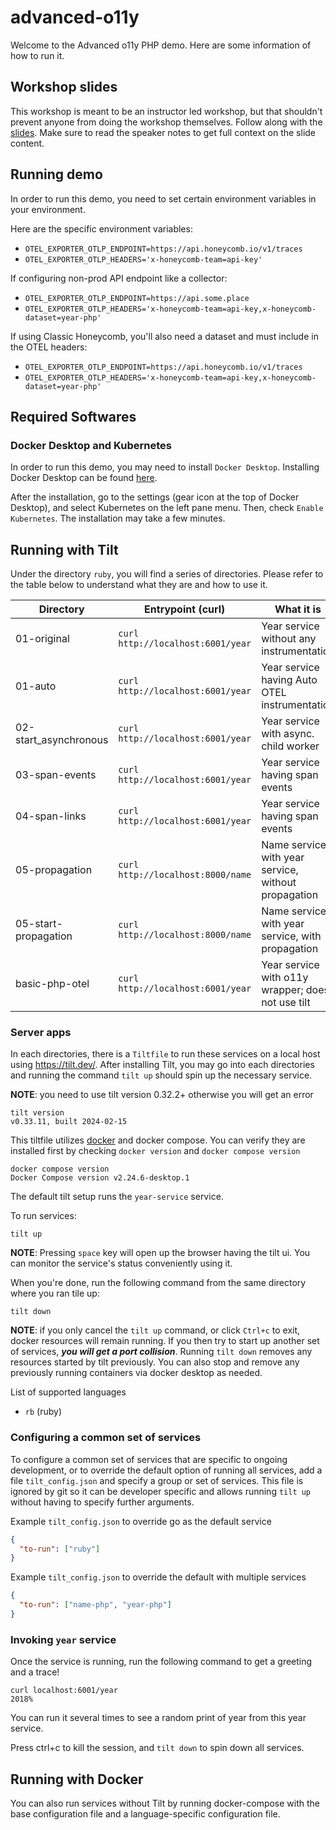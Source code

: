 # advanced-o11y

Welcome to the Advanced o11y PHP demo. Here are some information of how to run it.

## Workshop slides

This workshop is meant to be an instructor led workshop, but that shouldn't prevent anyone from doing the workshop themselves.
Follow along with the [slides](https://docs.google.com/presentation/d/1-79ehidhZ6BBORatzubkgNpfU9KONSKFE72qPYRKDaw/edit?usp=sharing).
Make sure to read the speaker notes to get full context on the slide content.

## Running demo

In order to run this demo, you need to set certain environment variables in your environment.

Here are the specific environment variables:

- `OTEL_EXPORTER_OTLP_ENDPOINT=https://api.honeycomb.io/v1/traces`
- `OTEL_EXPORTER_OTLP_HEADERS='x-honeycomb-team=api-key'`

If configuring non-prod API endpoint like a collector:

- `OTEL_EXPORTER_OTLP_ENDPOINT=https://api.some.place`
- `OTEL_EXPORTER_OTLP_HEADERS='x-honeycomb-team=api-key,x-honeycomb-dataset=year-php'`

If using Classic Honeycomb, you'll also need a dataset and must include in the OTEL headers:

- `OTEL_EXPORTER_OTLP_ENDPOINT=https://api.honeycomb.io/v1/traces`
- `OTEL_EXPORTER_OTLP_HEADERS='x-honeycomb-team=api-key,x-honeycomb-dataset=year-php'`

## Required Softwares

### Docker Desktop and Kubernetes

In order to run this demo, you may need to install `Docker Desktop`. Installing Docker Desktop can be found [here](https://www.docker.com/products/docker-desktop/).

After the installation, go to the settings (gear icon at the top of Docker Desktop), and select Kubernetes on the left pane menu. Then, check `Enable Kubernetes`. The installation may take a few minutes.

## Running with Tilt

Under the directory `ruby`, you will find a series of directories. Please refer to the table below to understand what they are and how to use it.

| Directory             | Entrypoint (curl)                 | What it is                                          |
| --------------------- | --------------------------------- | --------------------------------------------------- |
| 01-original           | `curl http://localhost:6001/year` | Year service without any instrumentation            |
| 01-auto               | `curl http://localhost:6001/year` | Year service having Auto OTEL instrumentation       |
| 02-start_asynchronous | `curl http://localhost:6001/year` | Year service with async. child worker               |
| 03-span-events        | `curl http://localhost:6001/year` | Year service having span events                     |
| 04-span-links         | `curl http://localhost:6001/year` | Year service having span events                     |
| 05-propagation        | `curl http://localhost:8000/name` | Name service with year service, without propagation |
| 05-start-propagation  | `curl http://localhost:8000/name` | Name service with year service, with propagation    |
| basic-php-otel        | `curl http://localhost:6001/year` | Year service with o11y wrapper; does not use tilt   |

### Server apps

In each directories, there is a `Tiltfile` to run these services on a local host using <https://tilt.dev/>.
After installing Tilt, you may go into each directories and running the command `tilt up` should spin up the necessary service.

**NOTE**: you need to use tilt version 0.32.2+ otherwise you will get an error

```
tilt version
v0.33.11, built 2024-02-15
```

This tiltfile utilizes [docker](https://docs.docker.com/desktop/install/mac-install/) and docker compose. You can verify they are installed first by checking `docker version` and `docker compose version`

```
docker compose version
Docker Compose version v2.24.6-desktop.1
```

The default tilt setup runs the `year-service` service.

To run services:

```shell
tilt up
```

**NOTE**: Pressing `space` key will open up the browser having the tilt ui. You can monitor the service's status conveniently using it.

When you're done, run the following command from the same directory where you ran tile up:

```shell
tilt down
```

**NOTE**: if you only cancel the `tilt up` command, or click `Ctrl+c` to exit, docker resources will remain running. If you then try to start up another set of services, **_you will get a port collision_**. Running `tilt down` removes any resources started by tilt previously. You can also stop and remove any previously running containers via docker desktop as needed.

List of supported languages

- `rb` (ruby)

### Configuring a common set of services

To configure a common set of services that are specific to ongoing development, or to override the default option of running all services, add a file `tilt_config.json` and specify a group or set of services.
This file is ignored by git so it can be developer specific and allows running `tilt up` without having to specify further arguments.

Example `tilt_config.json` to override go as the default service

```json
{
  "to-run": ["ruby"]
}
```

Example `tilt_config.json` to override the default with multiple services

```json
{
  "to-run": ["name-php", "year-php"]
}
```

### Invoking `year` service

Once the service is running, run the following command to get a greeting and a trace!

```
curl localhost:6001/year
2018%
```

You can run it several times to see a random print of year from this year service.

Press ctrl+c to kill the session, and `tilt down` to spin down all services.

## Running with Docker

You can also run services without Tilt by running docker-compose with the base configuration file and a language-specific configuration file.

```shell

```

